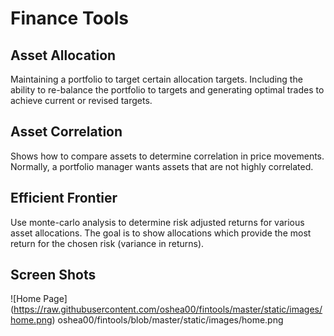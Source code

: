 # Finance Tools
## Asset Allocation
Maintaining a portfolio to target certain allocation targets. Including the ability to re-balance the portfolio to targets and generating optimal trades to achieve current or revised targets.
## Asset Correlation
Shows how to compare assets to determine correlation in price movements. Normally, a portfolio manager wants assets that are not highly correlated.
## Efficient Frontier
Use monte-carlo analysis to determine risk adjusted returns for various asset allocations. The goal is to show allocations which provide the most return for the chosen risk (variance in returns).

## Screen Shots
![Home Page]
(https://raw.githubusercontent.com/oshea00/fintools/master/static/images/home.png)
oshea00/fintools/blob/master/static/images/home.png

